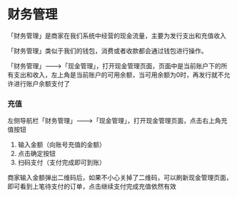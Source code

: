 # 财务管理

「财务管理」是商家在我们系统中经营的现金流量，主要为发行支出和充值收入

「财务管理」类似于我们的钱包，消费或者收款都会通过钱包进行操作。

「财务管理」---&gt;「现金管理」，打开现金管理页面，页面中是当前账户下的所有支出和收入，左上角是当前账户的可用余额，当可用余额为0时，再发行就不允许进行账户余额支付了

### 充值

左侧导航栏「财务管理」---&gt;「现金管理」，打开现金管理页面，点击右上角充值按钮

1. 输入金额（向账号充值的金额）
2. 点击确定按钮
3. 扫码支付（支付完成即可到账）

商家输入金额弹出二维码后，如果不小心关掉了二维码，可以刷新现金管理页面，即可看到上笔待支付的订单，点击继续支付完成充值依然有效

